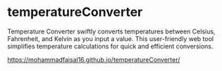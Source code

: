 # temperatureConverter

Temperature Converter swiftly converts temperatures between Celsius, Fahrenheit, and Kelvin as you input a value. This user-friendly web tool simplifies temperature calculations for quick and efficient conversions.

https://mohammadfaisal16.github.io/temperatureConverter/
